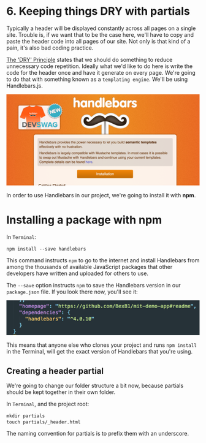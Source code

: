 # <span id="five">6. Keeping things DRY with partials</span>

Typically a header will be displayed constantly across all pages on a single site. Trouble is, if we want that to be the case here, we'll have to copy and paste the header code into all pages of our site. Not only is that kind of a pain, it's also bad coding practice.

[The 'DRY' Principle](https://en.wikipedia.org/wiki/Don%27t_repeat_yourself) states that we should do something to reduce unnecessary code repetition. Ideally what we'd like to do here is write the code for the header once and have it generate on every page. We're going to do that with something known as a `templating engine`. We'll be using Handlebars.js.

![Handlebars](../img/day_1/handlebars.png)

In order to use Handlebars in our project, we're going to install it with **npm**.

# Installing a package with npm

In `Terminal`:

```
npm install --save handlebars
```

This command instructs `npm` to go to the internet and install Handlebars from among the thousands of available JavaScript packages that other developers have written and uploaded for others to use.

The `--save` option instructs `npm` to save the Handlebars version in our `package.json` file. If you look there now, you'll see it:

![Handlebars saved in package.json](../img/day_1/package-json.png)

This means that anyone else who clones your project and runs `npm install` in the Terminal, will get the exact version of Handlebars that you're using.

## Creating a header partial

We're going to change our folder structure a bit now, because partials should be kept together in their own folder.

In `Terminal`, and the project root:

```
mkdir partials
touch partials/_header.html
```

The naming convention for partials is to prefix them with an underscore.